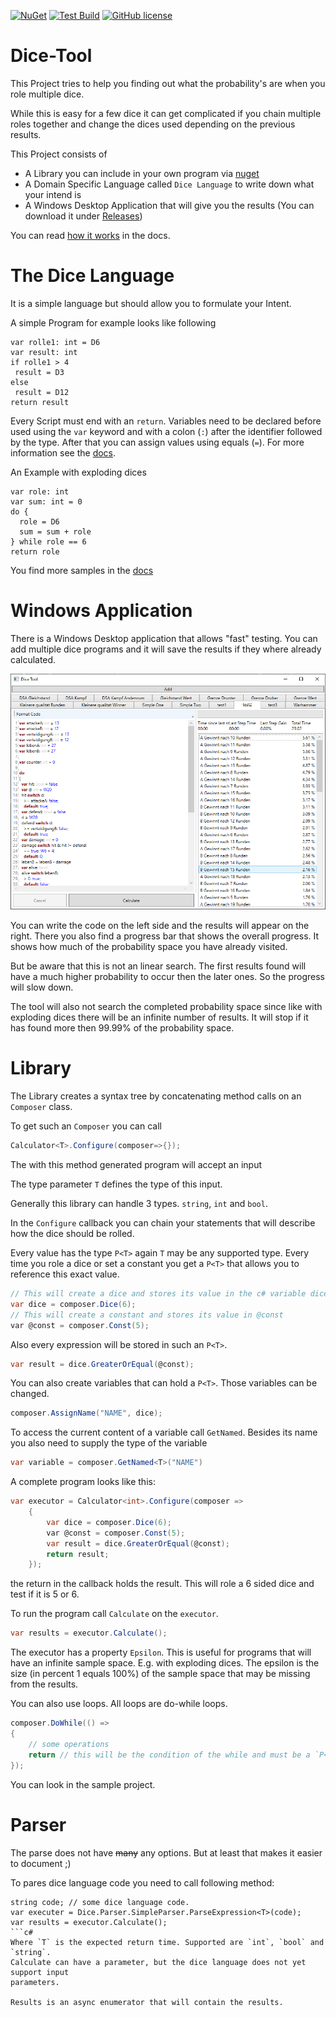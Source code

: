 [![NuGet](https://img.shields.io/nuget/v/DiceTool.svg?style=flat-square)](https://www.nuget.org/packages/DiceTool/)
[![Test Build](https://github.com/LokiMidgard/Dice-Tool/workflows/Test%20Build/badge.svg)](https://github.com/LokiMidgard/Dice-Tool/actions?query=workflow%3A%22Test+Build%22)
[![GitHub license](https://img.shields.io/github/license/LokiMidgard/Dice-Tool.svg?style=flat-squar)](https://tldrlegal.com/license/mit-license#summary)

# Dice-Tool

This Project tries to help you finding out what the probability's are when you
role multiple dice.

While this is easy for a few dice it can get complicated if you chain multiple
roles together and change the dices used depending on the previous results.

This Project consists of
 - A Library you can include in your own program via
   [nuget](https://www.nuget.org/packages/DiceTool/)
 - A Domain Specific Language called `Dice Language` to write down what your
   intend is
 - A Windows Desktop Application that will give you the results (You can
   download it under
   [Releases](https://github.com/LokiMidgard/Dice-Tool/releases/latest))
 
 You can read [how it works](docs/how-it-works.md) in the docs.

 # The Dice Language

 It is a simple language but should allow you to formulate your Intent.

 A simple Program for example looks like following

 ```
var rolle1: int = D6
var result: int
if rolle1 > 4
  result = D3
else
  result = D12
return result
 ```

 Every Script must end with an `return`. Variables need to be declared before
 used using the `var` keyword and with a colon (`:`) after the identifier
 followed by the type. After that you can assign values using equals (`=`). For
 more information see the [docs](docs/dice-language.md).

 An Example with exploding dices
 ```
 var role: int
 var sum: int = 0
 do {
   role = D6
   sum = sum + role
 } while role == 6
 return role
 ```

 You find more samples in the [docs](docs/samples)

# Windows Application

There is a Windows Desktop application that allows "fast" testing. You can add
multiple dice programs and it will save the results if they where already
calculated.

![Sample UI](docs/images/Ui-Sample.png)

You can write the code on the left side and the results will appear on the
right. There you also find a progress bar that shows the overall progress. It
shows how much of the probability space you have already visited.

But be aware that this is not an linear search. The first results found will
have a much higher probability to occur then the later ones. So the progress
will slow down.

The tool will also not search the completed probability space since like with
exploding dices there will be an infinite number of results. It will stop if it
has found more then 99.99% of the probability space.

# Library

The Library creates a syntax tree by concatenating method calls on an `Composer`
class.

To get such an `Composer` you can call
```c#
Calculator<T>.Configure(composer=>{});
```

The with this method generated program will accept an input

The type parameter `T` defines the type of this input. 

Generally this library can handle 3 types. `string`, `int` and `bool`.

In the `Configure` callback you can chain your statements that will describe how
the dice should be rolled.

Every value has the type `P<T>` again `T` may be any supported type. Every time
you role a dice or set a constant you get a `P<T>` that allows you to reference
this exact value.

```c#
// This will create a dice and stores its value in the c# variable dice
var dice = composer.Dice(6);
// This will create a constant and stores its value in @const
var @const = composer.Const(5);
```
Also every expression will be stored in such an `P<T>`.
```c#
var result = dice.GreaterOrEqual(@const);
```

You can also create variables that can hold a `P<T>`. Those variables can be
changed.
```c#
composer.AssignName("NAME", dice);
```

To access the current content of a variable call `GetNamed`. Besides its name
you also need to supply the type of the variable

```c#
var variable = composer.GetNamed<T>("NAME")
```

A complete program looks like this:
```c#
var executor = Calculator<int>.Configure(composer =>
    {
        var dice = composer.Dice(6);
        var @const = composer.Const(5);
        var result = dice.GreaterOrEqual(@const);
        return result;
    });
```
the return in the callback holds the result. This will role a 6 sided dice and
test if it is 5 or 6.

To run the program call `Calculate` on the `executor`.
```c#
var results = executor.Calculate();
```

The executor has a property `Epsilon`. This is useful for programs that will
have an infinite sample space. E.g. with exploding dices. The epsilon is the size
(in percent 1 equals 100%) of the sample space that may be missing from the
results.


You can also use loops. All loops are do-while loops.
```c#
composer.DoWhile(() =>
{
    // some operations
    return // this will be the condition of the while and must be a `P<bool>`
});
```

You can look in the sample project.


# Parser

The parse does not have ~~many~~ any options. But at least that makes it easier
to document ;)

To pares dice language code you need to call following method:
```
string code; // some dice language code.
var executer = Dice.Parser.SimpleParser.ParseExpression<T>(code);
var results = executor.Calculate();
```c#
Where `T` is the expected return time. Supported are `int`, `bool` and `string`.
Calculate can have a parameter, but the dice language does not yet support input
parameters.

Results is an async enumerator that will contain the results.

